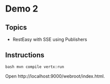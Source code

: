 # Demo 2

## Topics

* RestEasy with SSE using Publishers


## Instructions

``bash
mvn compile vertx:run
``

Open http://localhost:9000/webroot/index.html.



